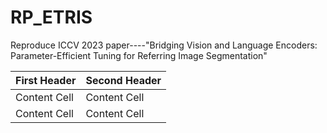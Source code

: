 # RP_ETRIS
Reproduce ICCV 2023 paper----"Bridging Vision and Language Encoders: Parameter-Efficient Tuning for Referring Image Segmentation"

| First Header  | Second Header |
| ------------- | ------------- |
| Content Cell  | Content Cell  |
| Content Cell  | Content Cell  |
